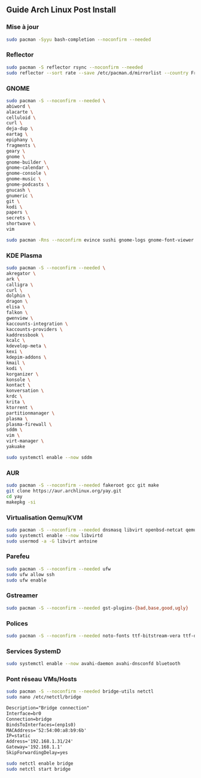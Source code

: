 ## Guide Arch Linux Post Install

### Mise à jour
```sh
sudo pacman -Syyu bash-completion --noconfirm --needed
```

### Reflector
```sh
sudo pacman -S reflector rsync --noconfirm --needed
sudo reflector --sort rate --save /etc/pacman.d/mirrorlist --country France --protocol https --latest 5 --verbose
```

### GNOME
```sh
sudo pacman -S --noconfirm --needed \
abiword \
alacarte \
celluloid \
curl \
deja-dup \
eartag \
epiphany \
fragments \
geary \
gnome \
gnome-builder \
gnome-calendar \
gnome-console \
gnome-music \
gnome-podcasts \
gnucash \
gnumeric \
git \
kodi \
papers \
secrets \
shortwave \
vim 
```
```sh
sudo pacman -Rns --noconfirm evince sushi gnome-logs gnome-font-viewer snapshot decibels gnome-maps gnome-characters totem simple-scan
```

### KDE Plasma
```sh
sudo pacman -S --noconfirm --needed \
akregator \
ark \
calligra \
curl \
dolphin \
dragon \
elisa \
falkon \
gwenview \
kaccounts-integration \
kaccounts-providers \
kaddressbook \
kcalc \
kdevelop-meta \
kexi \
kdepim-addons \
kmail \
kodi \
korganizer \
konsole \
kontact \
konversation \
krdc \
krita \
ktorrent \
partitionmanager \
plasma \
plasma-firewall \
sddm \
vim \
virt-manager \
yakuake
```

```sh
sudo systemctl enable --now sddm
```

### AUR
```sh
sudo pacman -S --noconfirm --needed fakeroot gcc git make
git clone https://aur.archlinux.org/yay.git
cd yay
makepkg -si
```

### Virtualisation Qemu/KVM
```sh
sudo pacman -S --noconfirm --needed dnsmasq libvirt openbsd-netcat qemu virt-manager
sudo systemctl enable --now libvirtd
sudo usermod -a -G libvirt antoine
```

### Parefeu
```sh
sudo pacman -S --noconfirm --needed ufw
sudo ufw allow ssh
sudo ufw enable
```

### Gstreamer
```sh
sudo pacman -S --noconfirm --needed gst-plugins-{bad,base,good,ugly}
```

### Polices
```sh
sudo pacman -S --noconfirm --needed noto-fonts ttf-bitstream-vera ttf-dejavu ttf-liberation
```

### Services SystemD
```sh
sudo systemctl enable --now avahi-daemon avahi-dnsconfd bluetooth 
```

### Pont réseau VMs/Hosts
```sh
sudo pacman -S --noconfirm --needed bridge-utils netctl
sudo nano /etc/netctl/bridge
```

```txt
Description="Bridge connection"
Interface=br0
Connection=bridge
BindsToInterfaces=(enp1s0)
MACAddress='52:54:00:a8:b9:6b'
IP=static
Address='192.168.1.31/24'
Gateway='192.168.1.1'
SkipForwardingDelay=yes
```

```sh
sudo netctl enable bridge
sudo netctl start bridge
```
